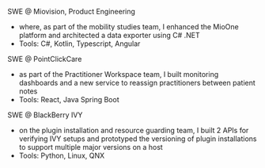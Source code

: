 SWE @ Miovision, Product Engineering 
- where, as part of the mobility studies team, I enhanced the MioOne platform and architected a data exporter using C# .NET
- Tools: C#, Kotlin, Typescript, Angular

SWE @ PointClickCare
- as part of the Practitioner Workspace team, I built monitoring dashboards and a new service to reassign practitioners between patient notes
- Tools: React, Java Spring Boot

SWE @ BlackBerry IVY
- on the plugin installation and resource guarding team, I built 2 APIs for verifying IVY setups and prototyped the versioning of plugin installations to support multiple major versions on a host
- Tools: Python, Linux, QNX